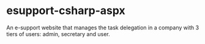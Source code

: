 # esupport-csharp-aspx
An e-support website that manages the task delegation in a company with 3 tiers of users: admin, secretary and user.
